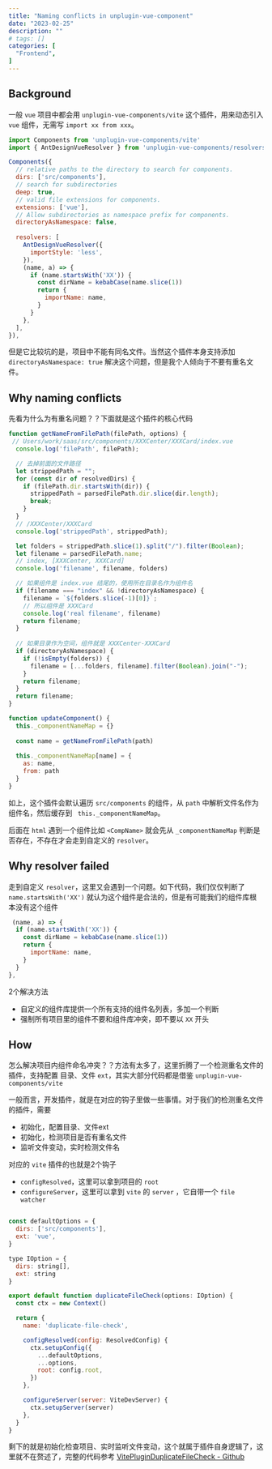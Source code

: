 ```yaml
---
title: "Naming conflicts in unplugin-vue-component"
date: "2023-02-25"
description: ""
# tags: []
categories: [
  "Frontend",
]
---
```


## Background


一般 `vue` 项目中都会用 `unplugin-vue-components/vite` 这个插件，用来动态引入 `vue` 组件，无需写 `import xx from xxx`。


```js
import Components from 'unplugin-vue-components/vite'
import { AntDesignVueResolver } from 'unplugin-vue-components/resolvers'

Components({
  // relative paths to the directory to search for components.
  dirs: ['src/components'],
  // search for subdirectories
  deep: true,
  // valid file extensions for components.
  extensions: ['vue'],
  // Allow subdirectories as namespace prefix for components.
  directoryAsNamespace: false,
  
  resolvers: [
    AntDesignVueResolver({
      importStyle: 'less',
    }),
    (name, a) => {
      if (name.startsWith('XX')) {
        const dirName = kebabCase(name.slice(1))
        return {
          importName: name,
        }
      }
    },
  ],
}),
```

但是它比较坑的是，项目中不能有同名文件。当然这个插件本身支持添加 `directoryAsNamespace: true` 解决这个问题，但是我个人倾向于不要有重名文件。

## Why naming conflicts

先看为什么为有重名问题？？下面就是这个插件的核心代码

```js
function getNameFromFilePath(filePath, options) {
 // Users/work/saas/src/components/XXXCenter/XXXCard/index.vue
  console.log('filePath', filePath);

  // 去掉前面的文件路径
  let strippedPath = "";
  for (const dir of resolvedDirs) {
    if (filePath.dir.startsWith(dir)) {
      strippedPath = parsedFilePath.dir.slice(dir.length);
      break;
    }
  }
  // /XXXCenter/XXXCard
  console.log('strippedPath', strippedPath);

  let folders = strippedPath.slice(1).split("/").filter(Boolean);
  let filename = parsedFilePath.name;
  // index, [XXXCenter, XXXCard]
  console.log('filename', filename, folders)

  // 如果组件是 index.vue 结尾的，使用所在目录名作为组件名
  if (filename === "index" && !directoryAsNamespace) {
    filename = `${folders.slice(-1)[0]}`;
    // 所以组件是 XXXCard
    console.log('real filename', filename)
    return filename;
  }
  
  // 如果目录作为空间，组件就是 XXXCenter-XXXCard
  if (directoryAsNamespace) {
    if (!isEmpty(folders)) {
      filename = [...folders, filename].filter(Boolean).join("-");
    }
    return filename;
  }
  return filename;
}

function updateComponent() {
  this._componentNameMap = {}
  
  const name = getNameFromFilePath(path)
  
  this._componentNameMap[name] = {
    as: name, 
    from: path
  }
}
```


如上，这个插件会默认遍历 `src/components` 的组件，从 `path` 中解析文件名作为组件名，然后缓存到 ` this._componentNameMap`。

后面在 `html` 遇到一个组件比如 `<CompName>` 就会先从 `_componentNameMap` 判断是否存在，不存在才会走到自定义的 `resolver`。

## Why resolver failed

走到自定义 `resolver`，这里又会遇到一个问题。如下代码，我们仅仅判断了 `name.startsWith('XX')` 就认为这个组件是合法的，但是有可能我们的组件库根本没有这个组件

```js
 (name, a) => {
  if (name.startsWith('XX')) {
    const dirName = kebabCase(name.slice(1))
    return {
      importName: name,
    }
  }
},
```

2个解决方法
- 自定义的组件库提供一个所有支持的组件名列表，多加一个判断
- 强制所有项目里的组件不要和组件库冲突，即不要以 `XX` 开头


## How

怎么解决项目内组件命名冲突？？方法有太多了，这里折腾了一个检测重名文件的插件，支持配置 目录、文件 `ext`，其实大部分代码都是借鉴 `unplugin-vue-components/vite`

一般而言，开发插件，就是在对应的钩子里做一些事情。对于我们的检测重名文件的插件，需要

- 初始化，配置目录、文件ext
- 初始化，检测项目是否有重名文件
- 监听文件变动，实时检测文件名

对应的 `vite` 插件的也就是2个钩子

- `configResolved`，这里可以拿到项目的 `root`
- `configureServer`，这里可以拿到 `vite` 的 `server` ，它自带一个 `file watcher`


```js

const defaultOptions = {
  dirs: ['src/components'],
  ext: 'vue',
}

type IOption = {
  dirs: string[],
  ext: string
}

export default function duplicateFileCheck(options: IOption) {
  const ctx = new Context()

  return {
    name: 'duplicate-file-check',

    configResolved(config: ResolvedConfig) {
      ctx.setupConfig({
        ...defaultOptions,
        ...options,
        root: config.root,
      })
    },

    configureServer(server: ViteDevServer) {
      ctx.setupServer(server)
    },
  }
}
```


剩下的就是初始化检查项目、实时监听文件变动，这个就属于插件自身逻辑了，这里就不在赘述了，完整的代码参考 [VitePluginDuplicateFileCheck - Github](https://github.com/ixiaopan/fe-side-projects/tree/main/node-app/VitePluginDuplicateFileCheck)
